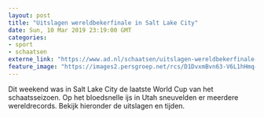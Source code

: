```yaml
---
layout: post
title: "Uitslagen wereldbekerfinale in Salt Lake City"
date: Sun, 10 Mar 2019 23:19:00 GMT
categories: 
- sport 
- schaatsen 
externe_link: "https://www.ad.nl/schaatsen/uitslagen-wereldbekerfinale-in-salt-lake-city~ab441a98/"
feature_image: "https://images2.persgroep.net/rcs/D1DvxmBvn63-V6L1hHmq-Xy4stw/diocontent/143185953/_fitwidth/400/?appId=21791a8992982cd8da851550a453bd7f&quality=0.7"
---
```


Dit weekend was in Salt Lake City de laatste World Cup van het schaatsseizoen. Op het bloedsnelle ijs in Utah sneuvelden er meerdere wereldrecords. Bekijk hieronder de uitslagen en tijden.

